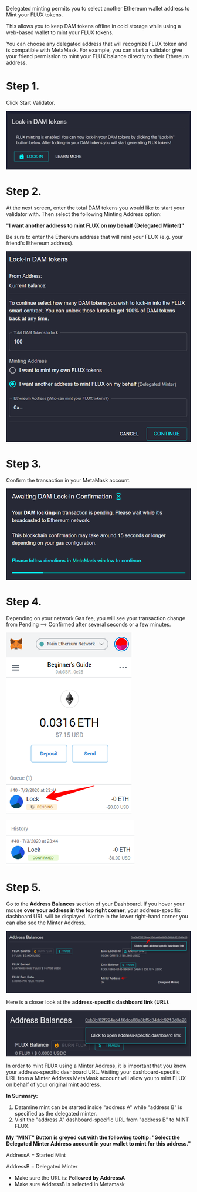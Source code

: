 Delegated minting permits you to select another Ethereum wallet address to Mint your FLUX tokens.

This allows you to keep DAM tokens offline in cold storage while using a web-based wallet to mint your FLUX tokens.  

You can choose any delegated address that will recognize FLUX token and is compatible with MetaMask. For example, you can start a validator give your friend permission to mint your FLUX balance directly to their Ethereum address.

# Step 1.

Click Start Validator.

![Delegated Minting](../../helpArticles/assets/images/pngs/delegatedMinting/delegatedMinting1.png)

# Step 2. 
At the next screen, enter the total DAM tokens you would like to start your validator with. Then select the following Minting Address option:

**"I want another address to mint FLUX on my behalf (Delegated Minter)"**

Be sure to enter the Ethereum address that will mint your FLUX (e.g. your friend's Ethereum address). 

![Delegated Minting](../../helpArticles/assets/images/pngs/delegatedMinting/delegatedMinting2.png#_maxWidth=512)

# Step 3. 
Confirm the transaction in your MetaMask account. 

![Delegated Minting](../../helpArticles/assets/images/pngs/delegatedMinting/delegatedMinting3.png#_maxWidth=512)

# Step 4. 
Depending on your network Gas fee, you will see your transaction change from Pending --> Confirmed after several seconds or a few minutes.

![Delegated Minting](../../helpArticles/assets/images/pngs/delegatedMinting/delegatedMinting4.png#_maxWidth=512)

![Delegated Minting](../../helpArticles/assets/images/pngs/delegatedMinting/delegatedMinting5.png#_maxWidth=512)

# Step 5. 
Go to the **Address Balances** section of your Dashboard. 
If you hover your mouse **over your address in the top right corner**, your address-specific dashboard URL will be displayed. Notice in the lower right-hand corner you can also see the Minter Address. 

![Delegated Minting](../../helpArticles/assets/images/pngs/delegatedMinting/delegatedMinting6.png)

Here is a closer look at the **address-specific dashboard link (URL)**.

![Delegated Minting](../../helpArticles/assets/images/pngs/delegatedMinting/delegatedMinting7.png#_maxWidth=512)

In order to mint FLUX using a Minter Address, it is important that you know your address-specific dashboard URL.
Visiting your dashboard-specific URL from a Minter Address MetaMask account will allow you to mint FLUX on behalf of your original mint address.

**In Summary:**
1) Datamine mint can be started inside "address A" while "address B" is specified as the delegated minter. 
2) Visit the "address A" dashboard-specific URL from "address B" to MINT FLUX.

**My "MINT" Button is greyed out with the following tooltip: "Select the Delegated Minter Address account in your wallet to mint for this address."**

AddressA = Started Mint

AddressB = Delegated Minter

- Make sure the URL is: **Followed by AddressA**
- Make sure AddressB is selected in Metamask